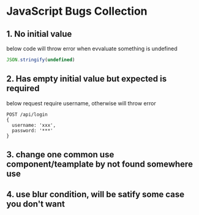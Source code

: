 # JavaScript Bugs Collection

## 1. No initial value
below code will throw error when evvaluate something is undefined
```js
JSON.stringify(undefined)
```

## 2. Has empty initial value but expected is required
below request require username, otherwise will throw error
```
POST /api/login
{
  username: 'xxx',
  password: '***'
}
```

## 3. change one common use component/teamplate by not found somewhere use

## 4. use blur condition, will be satify some case you don't want